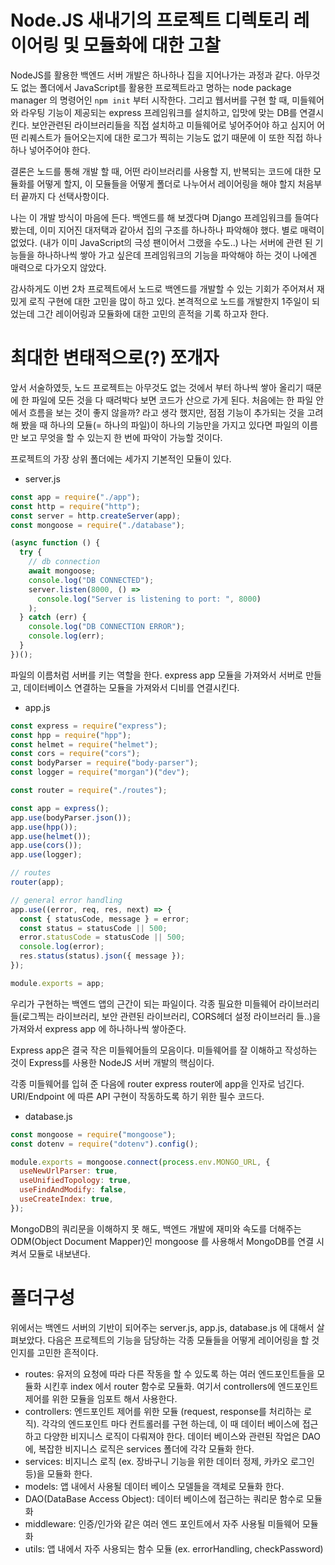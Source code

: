 # Node.JS 새내기의 프로젝트 디렉토리 레이어링 및 모듈화에 대한 고찰

NodeJS를 활용한 백엔드 서버 개발은 하나하나 집을 지어나가는 과정과 같다. 아무것도 없는 폴더에서 JavaScript를 활용한 프로젝트라고 명하는 node package manager 의 명령어인 `npm init` 부터 시작한다. 그리고 웹서버를 구현 할 때, 미들웨어와 라우팅 기능이 제공되는 express 프레임워크를 설치하고, 입맛에 맞는 DB를 연결시킨다. 보안관련된 라이브러리들을 직접 설치하고 미들웨어로 넣어주어야 하고 심지어 어떤 리퀘스트가 들어오는지에 대한 로그가 찍히는 기능도 없기 때문에 이 또한 직접 하나하나 넣어주어야 한다.

결론은 노드를 통해 개발 할 때, 어떤 라이브러리를 사용할 지, 반복되는 코드에 대한 모듈화를 어떻게 할지, 이 모듈들을 어떻게 폴더로 나누어서 레이어링을 해야 할지 처음부터 끝까지 다 선택사항이다. 

나는 이 개발 방식이 마음에 든다. 백엔드를 해 보겠다며 Django 프레임워크를 들여다 봤는데, 이미 지어진 대저택과 같아서 집의 구조를 하나하나 파악해야 했다. 별로 매력이 없었다. (내가 이미 JavaScript의 극성 팬이어서 그랬을 수도..) 나는 서버에 관련 된 기능들을 하나하나씩 쌓아 가고 싶은데 프레임워크의 기능을 파악해야 하는 것이 나에겐 매력으로 다가오지 않았다. 

감사하게도 이번 2차 프로젝트에서 노드로 백엔드를 개발할 수 있는 기회가 주어져서 재밌게 로직 구현에 대한 고민을 많이 하고 있다. 본격적으로 노드를 개발한지 1주일이 되었는데 그간 레이어링과 모듈화에 대한 고민의 흔적을 기록 하고자 한다. 

# 최대한 변태적으로(?) 쪼개자
앞서 서술하였듯, 노드 프로젝트는 아무것도 없는 것에서 부터 하나씩 쌓아 올리기 때문에 한 파일에 모든 것을 다 때려박다 보면 코드가 산으로 가게 된다. 처음에는 한 파일 안에서 흐름을 보는 것이 좋지 않을까? 라고 생각 했지만, 점점 기능이 추가되는 것을 고려 해 봤을 때 하나의 모듈(= 하나의 파일)이 하나의 기능만을 가지고 있다면 파일의 이름만 보고 무엇을 할 수 있는지 한 번에 파악이 가능할 것이다.

프로젝트의 가장 상위 폴더에는 세가지 기본적인 모듈이 있다.
- server.js
```javascript
const app = require("./app");
const http = require("http");
const server = http.createServer(app);
const mongoose = require("./database");

(async function () {
  try {
    // db connection
    await mongoose;
    console.log("DB CONNECTED");
    server.listen(8000, () =>
      console.log("Server is listening to port: ", 8000)
    );
  } catch (err) {
    console.log("DB CONNECTION ERROR");
    console.log(err);
  }
})();
```
파일의 이름처럼 서버를 키는 역할을 한다. express app 모듈을 가져와서 서버로 만들고, 데이터베이스 연결하는 모듈을 가져와서 디비를 연결시킨다. 

- app.js
```javascript
const express = require("express");
const hpp = require("hpp");
const helmet = require("helmet");
const cors = require("cors");
const bodyParser = require("body-parser");
const logger = require("morgan")("dev");

const router = require("./routes");

const app = express();
app.use(bodyParser.json());
app.use(hpp());
app.use(helmet());
app.use(cors());
app.use(logger);

// routes
router(app);

// general error handling
app.use((error, req, res, next) => {
  const { statusCode, message } = error;
  const status = statusCode || 500;
  error.statusCode = statusCode || 500;
  console.log(error);
  res.status(status).json({ message });
});

module.exports = app;
```

우리가 구현하는 백엔드 앱의 근간이 되는 파일이다. 각종 필요한 미들웨어 라이브러리들(로그찍는 라이브러리, 보안 관련된 라이브러리, CORS헤더 설정 라이브러리 들..)을 가져와서 express app 에 하나하나씩 쌓아준다. 

Express app은 결국 작은 미들웨어들의 모음이다. 미들웨어를 잘 이해하고 작성하는 것이 Express를 사용한 NodeJS 서버 개발의 핵심이다. 

각종 미들웨어를 입혀 준 다음에 router express router에 app을 인자로 넘긴다. URI/Endpoint 에 따른 API 구현이 작동하도록 하기 위한 필수 코드다. 

- database.js 
```javascript
const mongoose = require("mongoose");
const dotenv = require("dotenv").config();

module.exports = mongoose.connect(process.env.MONGO_URL, {
  useNewUrlParser: true,
  useUnifiedTopology: true,
  useFindAndModify: false,
  useCreateIndex: true,
});
```
MongoDB의 쿼리문을 이해하지 못 해도, 백엔드 개발에 재미와 속도를 더해주는 ODM(Object Document Mapper)인 mongoose 를 사용해서 MongoDB를 연결 시켜서 모듈로 내보낸다. 

# 폴더구성

위에서는 백엔드 서버의 기반이 되어주는 server.js, app.js, database.js 에 대해서 살펴보았다. 다음은 프로젝트의 기능을 담당하는 각종 모듈들을 어떻게 레이어링을 할 것인지를 고민한 흔적이다. 

- routes: 유저의 요청에 따라 다른 작동을 할 수 있도록 하는 여러 엔드포인트들을 모듈화 시킨후 index 에서 router 함수로 모듈화. 여기서 controllers에 엔드포인트 제어를 위한 모듈을 임포트 해서 사용한다. 
- controllers: 엔드포인트 제어를 위한 모듈 (request, response를 처리하는 로직). 각각의 엔드포인트 마다 컨트롤러를 구현 하는데, 이 때 데이터 베이스에 접근하고 다양한 비지니스 로직이 다뤄져야 한다. 데이터 베이스와 관련된 작업은 DAO에, 복잡한 비지니스 로직은 services 폴더에 각각 모듈화 한다. 
- services: 비지니스 로직 (ex. 장바구니 기능을 위한 데이터 정제, 카카오 로그인 등)을 모듈화 한다.
- models: 앱 내에서 사용될 데이터 베이스 모델들을 객체로 모듈화 한다.
- DAO(DataBase Access Object): 데이터 베이스에 접근하는 쿼리문 함수로 모듈화
- middleware: 인증/인가와 같은 여러 엔드 포인트에서 자주 사용될 미들웨어 모듈화
- utils: 앱 내에서 자주 사용되는 함수 모듈 (ex. errorHandling, checkPassword)